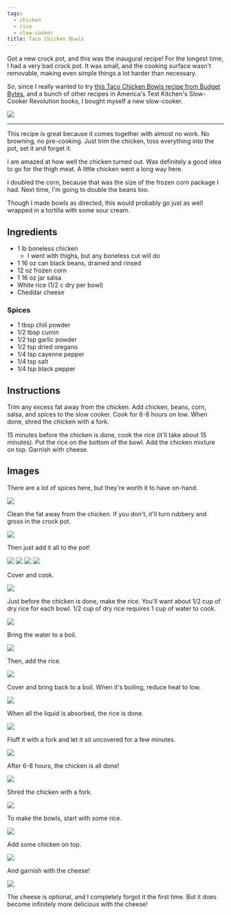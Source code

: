 ```yaml
---
tags:
  - chicken
  - rice
  - slow-cooker
title: Taco Chicken Bowls
---
```


Got a new crock pot, and this was the inaugural recipe! For the longest time, I had
a very bad crock pot. It was small, and the cooking surface wasn't removable, making
even simple things a lot harder than necessary.

So, since I really wanted to try [this Taco Chicken Bowls recipe from Budget
Bytes](http://www.budgetbytes.com/2011/07/taco-chicken-bowls/), and a bunch of
other recipes in America's Test Kitchen's Slow-Cooker Revolution books, I bought
myself a new slow-cooker.

![](/recipe/2015/05/10/taco-chicken-bowls/glamour-shot.jpg)

---

This recipe is great because it comes together with almost no work. No browning,
no pre-cooking. Just trim the chicken, toss everything into the pot, set it and
forget it.

I am amazed at how well the chicken turned out. Was definitely a good idea to
go for the thigh meat. A little chicken went a long way here.

I doubled the corn, because that was the size of the frozen corn package I had.
Next time, I'm going to double the beans too.

Though I made bowls as directed, this would probably go just as well wrapped in
a tortilla with some sour cream.

## Ingredients

* 1 lb boneless chicken
    * I went with thighs, but any boneless cut will do
* 1 16 oz can black beans, drained and rinsed
* 12 oz frozen corn
* 1 16 oz jar salsa
* White rice (1/2 c dry per bowl)
* Cheddar cheese

### Spices

* 1 tbsp chili powder
* 1/2 tbsp cumin
* 1/2 tsp garlic powder
* 1/2 tsp dried oregano
* 1/4 tsp cayenne pepper
* 1/4 tsp salt
* 1/4 tsp black pepper

## Instructions

Trim any excess fat away from the chicken. Add chicken, beans, corn, salsa, and spices
to the slow cooker. Cook for 6-8 hours on low. When done, shred the chicken with a fork.

15 minutes before the chicken is done, cook the rice (it'll take about 15 minutes).
Put the rice on the bottom of the bowl. Add the chicken mixture on top. Garnish with
cheese.

## Images

There are a lot of spices here, but they're worth it to have on-hand.

![](ingredients.jpg)

Clean the fat away from the chicken. If you don't, it'll turn rubbery and gross
in the crock pot.

![](clean-chicken-1.jpg)

Then just add it all to the pot!

![](clean-chicken-2.jpg)
![](add-veggies.jpg)
![](add-spices.jpg)
![](mix.jpg)

Cover and cook.

![](cook.jpg)

Just before the chicken is done, make the rice. You'll want about 1/2 cup of dry
rice for each bowl. 1/2 cup of dry rice requires 1 cup of water to cook.

![](make-rice-1.jpg)

Bring the water to a boil.

![](make-rice-2.jpg)

Then, add the rice.

![](make-rice-3.jpg)

Cover and bring back to a boil. When it's boiling, reduce heat to low.

![](make-rice-4.jpg)

When all the liquid is absorbed, the rice is done.

![](make-rice-5.jpg)

Fluff it with a fork and let it sit uncovered for a few minutes.

![](make-rice-6.jpg)

After 6-8 hours, the chicken is all done!

![](all-done.jpg)

Shred the chicken with a fork.

![](shredded.jpg)

To make the bowls, start with some rice.

![](rice-bowl.jpg)

Add some chicken on top.

![](glamour-shot-2.jpg)

And garnish with the cheese!

![](with-cheese.jpg)

The cheese is optional, and I completely forgot it the first time. But it does
become infinitely more delicious with the cheese!

